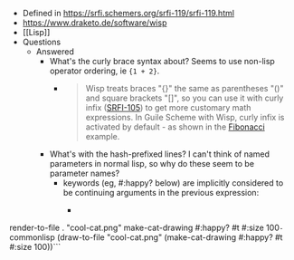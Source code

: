 - Defined in https://srfi.schemers.org/srfi-119/srfi-119.html
- https://www.draketo.de/software/wisp
- [[Lisp]]
- Questions
    - Answered
        - What's the curly brace syntax about? Seems to use non-lisp operator ordering, ie `{1 + 2}`.
            - > Wisp treats braces "{}" the same as parentheses "()" and square brackets "[]", so you can use it with curly infix ([SRFI-105](http://srfi.schemers.org/srfi-105/srfi-105.html)) to get more customary math expressions. In Guile Scheme with Wisp, curly infix is activated by default - as shown in the [Fibonacci](https://hg.sr.ht/~arnebab/wisp#fibonacci) example.
        - What's with the hash-prefixed lines? I can't think of named parameters in normal lisp, so why do these seem to be parameter names?
            - keywords (eg, #:happy? below) are implicitly considered to be continuing
arguments in the previous expression:
                - ```javascript
render-to-file
  . "cool-cat.png"
  make-cat-drawing
    #:happy? #t
    #:size 100```
                - ```commonlisp
(draw-to-file
     "cool-cat.png"
     (make-cat-drawing
       #:happy? #t
       #:size 100))```
